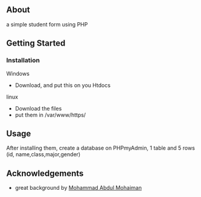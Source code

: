 <!-- ABOUT THE PROJECT -->
## About 

a simple student form using PHP 

<!-- GETTING STARTED -->
## Getting Started

### Installation

Windows
* Download, and put this on you Htdocs

linux
* Download the files
* put them in /var/www/https/

<!-- USAGE EXAMPLES -->
## Usage

After installing them, create a database on PHPmyAdmin, 1 table and 5 rows (id, name,class,major,gender)

<!-- ACKNOWLEDGEMENTS -->
## Acknowledgements
* great background by [Mohammad Abdul Mohaiman](https://codepen.io/mohaiman)

